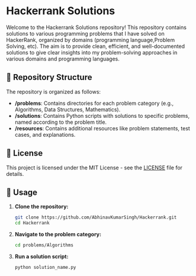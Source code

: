 # Hackerrank Solutions

Welcome to the Hackerrank Solutions repository! This repository contains solutions to various programming problems that I have solved on HackerRank, organized by domains (programming language,Problem Solving, etc). The aim is to provide clean, efficient, and well-documented solutions to give clear insights into my problem-solving approaches in various domains and programming languages.

## 📁 Repository Structure

The repository is organized as follows:

- **/problems**: Contains directories for each problem category (e.g., Algorithms, Data Structures, Mathematics).
- **/solutions**: Contains Python scripts with solutions to specific problems, named according to the problem title.
- **/resources**: Contains additional resources like problem statements, test cases, and explanations.

## 📜 License

This project is licensed under the MIT License - see the [LICENSE](LICENSE) file for details.

## 🚀 Usage

1. **Clone the repository:**
   ```bash
   git clone https://github.com/AbhinavKumarSingh/Hackerrank.git
   cd Hackerrank
1. **Navigate to the problem category:**
   ```bash
   cd problems/Algorithms

3. **Run a solution script:**
   ```bash
   python solution_name.py
